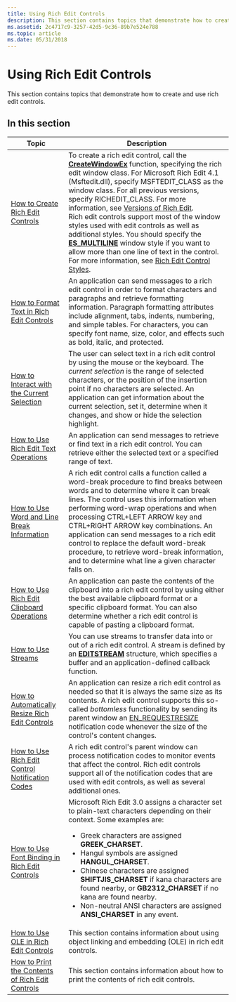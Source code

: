 ```yaml
---
title: Using Rich Edit Controls
description: This section contains topics that demonstrate how to create and use rich edit controls.
ms.assetid: 2c4717c9-3257-42d5-9c36-89b7e524e788
ms.topic: article
ms.date: 05/31/2018
---
```


# Using Rich Edit Controls

This section contains topics that demonstrate how to create and use rich edit controls.

## In this section




| Topic | Description | 
|-------|-------------|
| <a href="create-rich-edit-controls.md">How to Create Rich Edit Controls</a><br /> | To create a rich edit control, call the <a href="/windows/desktop/api/winuser/nf-winuser-createwindowexa"><strong>CreateWindowEx</strong></a> function, specifying the rich edit window class. For Microsoft Rich Edit 4.1 (Msftedit.dll), specify MSFTEDIT_CLASS as the window class. For all previous versions, specify RICHEDIT_CLASS. For more information, see <a href="about-rich-edit-controls.md">Versions of Rich Edit</a>. <br /> Rich edit controls support most of the window styles used with edit controls as well as additional styles. You should specify the <a href="edit-control-styles.md"><strong>ES_MULTILINE</strong></a> window style if you want to allow more than one line of text in the control. For more information, see <a href="rich-edit-control-styles.md">Rich Edit Control Styles</a>. <br /> | 
| <a href="format-text-in-rich-edit-controls.md">How to Format Text in Rich Edit Controls</a><br /> | An application can send messages to a rich edit control in order to format characters and paragraphs and retrieve formatting information. Paragraph formatting attributes include alignment, tabs, indents, numbering, and simple tables. For characters, you can specify font name, size, color, and effects such as bold, italic, and protected. <br /> | 
| <a href="interact-with-the-current-selection.md">How to Interact with the Current Selection</a><br /> | The user can select text in a rich edit control by using the mouse or the keyboard. The <em>current selection</em> is the range of selected characters, or the position of the insertion point if no characters are selected. An application can get information about the current selection, set it, determine when it changes, and show or hide the selection highlight. <br /> | 
| <a href="use-rich-edit-text-operations.md">How to Use Rich Edit Text Operations</a><br /> | An application can send messages to retrieve or find text in a rich edit control. You can retrieve either the selected text or a specified range of text. <br /> | 
| <a href="use-word-and-line-break-information.md">How to Use Word and Line Break Information</a><br /> | A rich edit control calls a function called a word-break procedure to find breaks between words and to determine where it can break lines. The control uses this information when performing word-wrap operations and when processing CTRL+LEFT ARROW key and CTRL+RIGHT ARROW key combinations. An application can send messages to a rich edit control to replace the default word-break procedure, to retrieve word-break information, and to determine what line a given character falls on. <br /> | 
| <a href="use-rich-edit-clipboard-operations.md">How to Use Rich Edit Clipboard Operations</a><br /> | An application can paste the contents of the clipboard into a rich edit control by using either the best available clipboard format or a specific clipboard format. You can also determine whether a rich edit control is capable of pasting a clipboard format. <br /> | 
| <a href="use-streams.md">How to Use Streams</a><br /> | You can use streams to transfer data into or out of a rich edit control. A stream is defined by an <a href="/windows/desktop/api/Richedit/ns-richedit-editstream"><strong>EDITSTREAM</strong></a> structure, which specifies a buffer and an application-defined callback function. <br /> | 
| <a href="automatically-resize-rich-edit-controls.md">How to Automatically Resize Rich Edit Controls</a><br /> | An application can resize a rich edit control as needed so that it is always the same size as its contents. A rich edit control supports this so-called <em>bottomless</em> functionality by sending its parent window an <a href="en-requestresize.md">EN_REQUESTRESIZE</a> notification code whenever the size of the control's content changes. <br /> | 
| <a href="use-rich-edit-control-notification-codes.md">How to Use Rich Edit Control Notification Codes</a><br /> | A rich edit control's parent window can process notification codes to monitor events that affect the control. Rich edit controls support all of the notification codes that are used with edit controls, as well as several additional ones. <br /> | 
| <a href="use-font-binding-in-rich-edit-controls.md">How to Use Font Binding in Rich Edit Controls</a><br /> | Microsoft Rich Edit 3.0 assigns a character set to plain-text characters depending on their context. Some examples are: <br /><ul><li>Greek characters are assigned <strong>GREEK_CHARSET</strong>.</li><li>Hangul symbols are assigned <strong>HANGUL_CHARSET</strong>.</li><li>Chinese characters are assigned <strong>SHIFTJIS_CHARSET</strong> if kana characters are found nearby, or <strong>GB2312_CHARSET</strong> if no kana are found nearby.</li><li>Non-neutral ANSI characters are assigned <strong>ANSI_CHARSET</strong> in any event.</li></ul> | 
| <a href="using-rich-edit-com.md">How to Use OLE in Rich Edit Controls</a><br /> | This section contains information about using object linking and embedding (OLE) in rich edit controls. <br /> | 
| <a href="printing-rich-edit-controls.md">How to Print the Contents of Rich Edit Controls</a><br /> | This section contains information about how to print the contents of rich edit controls. <br /> | 




 

 


